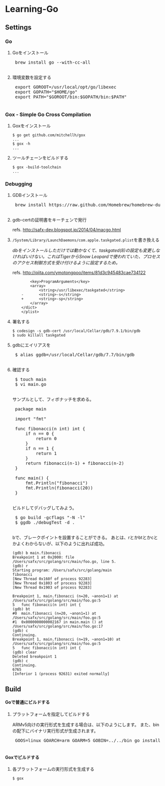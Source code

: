 # Learning-Go

## Settings

### Go

1. Goをインストール

	<pre>
	brew install go --with-cc-all
	</pre>

2. 環境変数を設定する

	<pre>
	export GOROOT=/usr/local/opt/go/libexec
	export GOPATH="$HOME/go"
	export PATH="$GOROOT/bin:$GOPATH/bin:$PATH"
	</pre>
	
	
### Gox - Simple Go Cross Compilation

1. Goxをインストール

	```
	$ go get github.com/mitchellh/gox
	...
	$ gox -h
	...
	```

2. ツールチェーンをビルドする

	```
	$ gox -build-toolchain
	...
	```


### Debugging

1. GDBインストール

	<pre>
	brew install https://raw.github.com/Homebrew/homebrew-dupes/master/gdb.rb
	</pre>
	
2. gdb-certの証明書をキーチェンで発行

	refs. http://safx-dev.blogspot.jp/2014/04/macgo.html

3. `/System/Library/LaunchDaemons/com.apple.taskgated.plist`を書き換える

	_dbをインストールしただけでは動かなくて、taskgated(8)の設定も変更しなければいけない。これはTigerからSnow Leopardで使われていた、プロセスのアクセス制御方式を受け付けるように設定するため。_
	
	refs. http://qiita.com/ymotongpoo/items/81d3c945483cae734122

	```
		    <key>ProgramArguments</key>
		    <array>
		        <string>/usr/libexec/taskgated</string>
		-       <string>-s</string>
		+       <string>-sp</string>
		    </array>
		</dict>
		</plist>
	```

4. 署名する

	```
	$ codesign -s gdb-cert /usr/local/Cellar/gdb/7.9.1/bin/gdb
	$ sudo killall taskgated
	```

5. gdbにエイリアスを

	<pre>
	$ alias ggdb=/usr/local/Cellar/gdb/7.7/bin/gdb
	</pre>
	
6. 確認する

	<pre>
	$ touch main
	$ vi main.go
	</pre>
	
	サンプルとして、フィボナッチを求める。
	
	<pre>
	package main
	 
	import "fmt"
	 
	func fibonacci(n int) int {
	    if n == 0 {
	        return 0
	    }
	    if n == 1 {
	        return 1
	    }
	    return fibonacci(n-1) + fibonacci(n-2)
	}
	 
	func main() {
	    fmt.Println("fibonacci")
	    fmt.Println(fibonacci(20))
	}
	</pre>
	
	ビルドしてデバッグしてみよう。
	
	<pre>
	$ go build -gcflags "-N -l"
	$ ggdb ./debugTest -d .
	</pre>
	
	bで、ブレークポイントを設置することができる。
	あとは、rとかbtとかcとかよくわからないが、以下のように出れば成功。
	
	```
	(gdb) b main.fibonacci
	Breakpoint 1 at 0x2000: file /Users/safx/src/golang/src/main/foo.go, line 5.
	(gdb) r
	Starting program: /Users/safx/src/golang/main
	fibonacci
	[New Thread 0x160f of process 92283]
	[New Thread 0x1803 of process 92283]
	[New Thread 0x1903 of process 92283]
	 
	Breakpoint 1, main.fibonacci (n=20, ~anon1=1) at /Users/safx/src/golang/src/main/foo.go:5
	5   func fibonacci(n int) int {
	(gdb) bt
	#0  main.fibonacci (n=20, ~anon1=1) at /Users/safx/src/golang/src/main/foo.go:5
	#1  0x0000000000002167 in main.main () at /Users/safx/src/golang/src/main/foo.go:17
	(gdb) c
	Continuing.
	Breakpoint 1, main.fibonacci (n=19, ~anon1=10) at /Users/safx/src/golang/src/main/foo.go:5
	5   func fibonacci(n int) int {
	(gdb) clear
	Deleted breakpoint 1 
	(gdb) c
	Continuing.
	6765
	[Inferior 1 (process 92631) exited normally]
	```
	
## Build

#### Goで普通にビルドする

1. プラットフォームを指定してビルドする

	ARMv5向けの実行形式を生成する場合は、以下のようにします。
   また、binの配下にバイナリ実行形式が生成されます。
    
	<pre>
	GOOS=linux GOARCH=arm GOARM=5 GOBIN=../../bin go install
	</pre>

#### Goxでビルドする

1. 各プラットフォームの実行形式を生成する

	```
	$ gox
	```